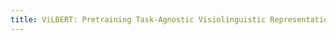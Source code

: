 ```yaml
---
title: ViLBERT: Pretraining Task-Agnostic Visiolinguistic Representations for Vision-and-Language Tasks.
---
```

